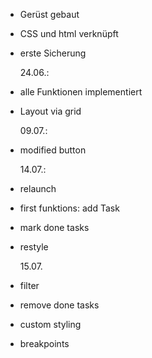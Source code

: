 - Gerüst gebaut
- CSS und html verknüpft
- erste Sicherung

  24.06.:

- alle Funktionen implementiert
- Layout via grid

  09.07.:

- modified button

  14.07.:

- relaunch
- first funktions: add Task
- mark done tasks
- restyle

  15.07.

- filter
- remove done tasks
- custom styling
- breakpoints

